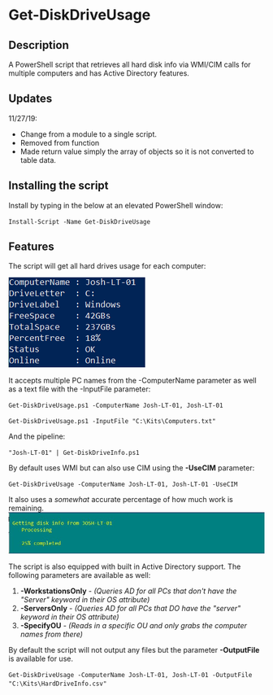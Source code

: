 # Get-DiskDriveUsage
 
## Description
A PowerShell script that retrieves all hard disk info via WMI/CIM calls for multiple computers
and has Active Directory features.

## Updates
11/27/19: 
 - Change from a module to a single script.
 - Removed from function
 - Made return value simply the array of objects so it is not converted to table data.


## Installing the script
Install by typing in the below at an elevated PowerShell window:

`Install-Script -Name Get-DiskDriveUsage`
## Features
The script will get all hard drives usage for each computer:

![Usage](/images/EachDrive.PNG)

It accepts multiple PC names from the -ComputerName parameter as well as a text file with the -InputFile parameter:

`Get-DiskDriveUsage.ps1 -ComputerName Josh-LT-01, Josh-LT-01`

`Get-DiskDriveUsage.ps1 -InputFile "C:\Kits\Computers.txt"`

And the pipeline:

`"Josh-LT-01" | Get-DiskDriveInfo.ps1` 

By default uses WMI but can also use CIM using the **-UseCIM** parameter:

`Get-DiskDriveUsage -ComputerName Josh-LT-01, Josh-LT-01 -UseCIM`

It also uses a *somewhat* accurate percentage of how much work is remaining.
![PC](/images/Percentage.JPG)

The script is also equipped with built in Active Directory support. The following parameters are available as well:
1. **-WorkstationsOnly** - *(Queries AD for all PCs that don't have the "Server" keyword in their OS attribute)* 
2. **-ServersOnly** - *(Queries AD for all PCs that DO have the "server" keyword in their OS attribute)*
3. **-SpecifyOU** - *(Reads in a specific OU and only grabs the computer names from there)*

By default the script will not output any files but the parameter **-OutputFile** is available for use.

`Get-DiskDriveUsage -ComputerName Josh-LT-01, Josh-LT-01 -OutputFile "C:\Kits\HardDriveInfo.csv"`

